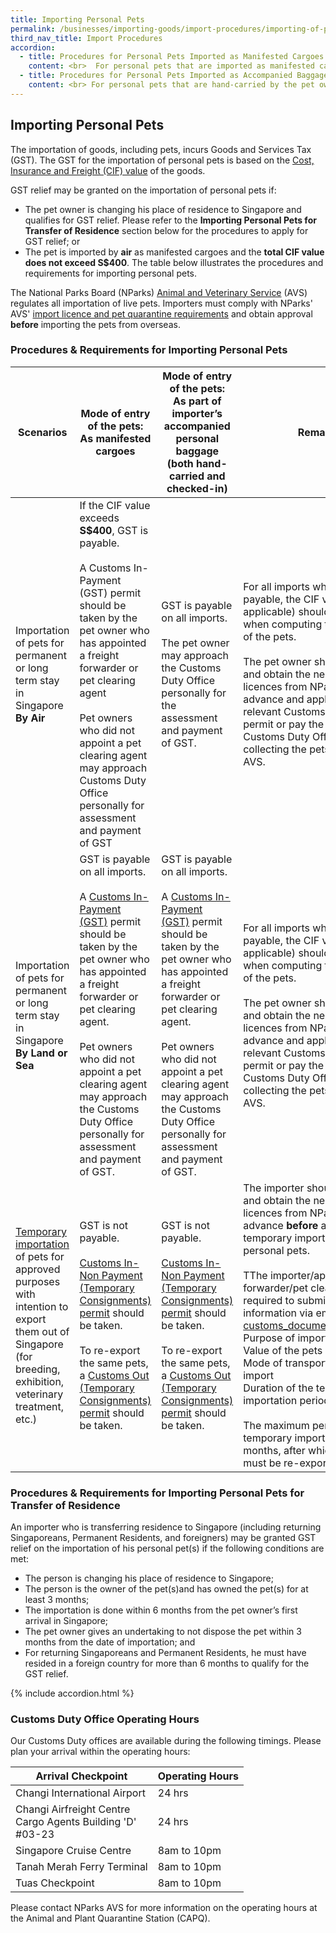 ```yaml
---
title: Importing Personal Pets
permalink: /businesses/importing-goods/import-procedures/importing-of-personal-pets
third_nav_title: Import Procedures
accordion: 
  - title: Procedures for Personal Pets Imported as Manifested Cargoes
    content: <br>  For personal pets that are imported as manifested cargoes (i.e. unaccompanied pets that are imported using commercial cargo forwarding services), the pet owner or his freight forwarding agent must obtain NParks AVS'approval before submitting an online [Declaration of Facts (DOF)](https://www.tradenet.gov.sg/TN41/tds/pe/appFormPEServlet.do?action=formPrepareSTDAlone&APPLICATION_ID=TXWP) to Singapore Customs for an assessment of eligibility for GST relief. For enquiries on the status of the DOF application, please click [here](https://www.tradenet.gov.sg/TN41/tds/pe/appFormPEServlet.do?action=enquire&APPLICATION_ID=TXWP). <br><br> If the DOF application is approved, the pet owner, his freight forwarding agents or pet clearing agent may inform their appointed Declaring Agent to apply for the Customs In-Non-Payment (GST Relief) permit within 5 working daysfrom the approval date of the DOF. A list of freight forwarding agents can be obtained [here](/businesses/business-resources/directories-of-service-providers/list-of-local-forwarding-agents). Please refer to the details on  [Documentation and Other Fees](/businesses/valuation-duties-taxes-fees/permits-documentation-and-other-fees). <br><br> If the DOF application is unsuccessful, a Customs In-Payment (GST) permit must be taken to import the pet instead. For more details, please refer to the **[table]** above  **on** **the Procedures and Requirements for Importing Personal Pets.** <br>
  - title: Procedures for Personal Pets Imported as Accompanied Baggage
    content: <br> For personal pets that are hand-carried by the pet owner as part of his accompanied baggage through passenger terminals such as Changi Airport, Tuas Checkpoint etc, the pet owner must obtain NParks AVS' [approval](https://www.nparks.gov.sg/avs/pets/bringing-animals-into-singapore-and-exporting/bringing-in-and-transshipping-dogs-and-cats/general-information), before completing an "[Application for GST Relief for Hand-Carried Used Household Articles and Personal Effects and Personal Pets](/eservices/customs-forms-and-service-links)" form. The application form must be submitted at least 3 working days before the pet owner's arrival in Singapore with the following supporting documents for verification <br><br> - NParks AVS' approval for the importation of personal pets <br> - Personal identification and pass details. <br><br> **Returning Singaporeans & Permanent Residents working/studying overseas** <br> - Copy of passport and identity card (NRIC); and <br> - Proof of employment overseas (e.g., work permit visa, employment pass, letter of appointment) <br> - Proof of overseas study (e.g., student visa, student pass) <br><br> **Foreign citizens transferring residence** <br> - Copy of passport or identity card (FIN) <br> - Proof of transfer of residence to Singapore (e.g., employment pass, dependent pass, student pass) <br> - Other supporting documents (e.g., letter of employment or letter of undertaking from the local employer or in-principle approval from the Ministry of Manpower) <br><br> **Clearance of Hand-carried Personal Pets** <br><br> If the application is approved, the pet owner will receive an approval email on his successful GST relief application, which must be printed and presented to the checkpoint officer at the Customs Tax Payment Office at the passenger terminal for verification and endorsement on the day of the pet owner's arrival. The pet owner shall present the endorsed approval email for collection of the pet from NParks AVS. Please note that the approval email is not valid without the checkpoint officer's endorsement. <br> A pet owner who hand-carries his personal pets from overseas and not eligible for GST relief shall proceed to the Customs Duty Office for the assessment and payment of GST. For more details, please refer to the above  **table on the procedures and requirements.** <br> click here for a  [step-by-step](https://www.nparks.gov.sg/avs/pets/bringing-animals-into-singapore-and-exporting/bringing-in-and-transshipping-dogs-and-cats/preparing-to-bring-dogs-and-cats-into-singapore) guide to pet immigration in Singapore.
---
```


## Importing Personal Pets

The importation of goods, including pets, incurs Goods and Services Tax (GST). The GST for the importation of personal pets is based on the  [Cost, Insurance and Freight (CIF) value](/businesses/valuation-duties-taxes-fees/establishing-customs-value-for-imports/establishing-the-customs-value) of the goods.

GST relief may be granted on the importation of personal pets if:

-   The pet owner is changing his place of residence to Singapore and qualifies for GST relief. Please refer to the  **Importing Personal Pets for Transfer of Residence**  section below for the procedures to apply for GST relief; or
-   The pet is imported by  **air** as manifested cargoes and the  **total CIF value does not exceed S$400**. The table below illustrates the procedures and requirements for importing personal pets.

The National Parks Board (NParks)  [Animal and Veterinary Service](https://www.nparks.gov.sg/avs) (AVS) regulates all importation of live pets. Importers must comply with NParks' AVS' [import licence and pet quarantine requirements](https://www.nparks.gov.sg/avs/pets/bringing-animals-into-singapore-and-exporting/bringing-in-and-transshipping-dogs-and-cats/general-information) and obtain approval  **before** importing the pets from overseas.

### Procedures & Requirements for Importing Personal Pets

| **Scenarios**  | **Mode of entry of the pets**: <br>As manifested cargoes  | **Mode of entry of the pets**: <br> As part of importer’s accompanied personal baggage (both hand-carried and checked-in) |  **Remarks** |  
|---|---|---|---|  
| Importation of pets for permanent or long term stay in Singapore <br> **By Air**  |   If the CIF value exceeds  **S$400**, GST is payable. <br><br> A Customs In-Payment (GST) permit should be taken by the pet owner who has appointed a freight forwarder or pet clearing agent  <br><br>    Pet owners who did not appoint a pet clearing agent may approach Customs Duty Office personally for assessment and payment of GST |  GST is payable on all imports.  <br><br>  The pet owner may approach the Customs Duty Office personally for the assessment and payment of GST. |  For all imports where GST is payable, the CIF value (if applicable) should be included when computing the total value of the pets. <br><br> The pet owner should apply for and obtain the necessary import licences from NParks AVS in advance and apply for the relevant Customs GST payment permit or pay the GST at Customs Duty Office **before** collecting the pets from NParks AVS. |  
|  Importation of pets for permanent or long term stay in Singapore <br> **By Land or Sea**  |  GST is payable on all imports. <br><br> A [Customs In-Payment (GST)](/businesses/importing-goods/import-procedures/types-of-import-permits) permit should be taken by the pet owner who has appointed a freight forwarder or pet clearing agent. <br><br> Pet owners who did not appoint a pet clearing agent may approach the Customs Duty Office personally for assessment and payment of GST. |  GST is payable on all imports. <br><br> A [Customs In-Payment (GST)](/businesses/importing-goods/import-procedures/types-of-import-permits) permit should be taken by the pet owner who has appointed a freight forwarder or pet clearing agent. <br><br> Pet owners who did not appoint a pet clearing agent may approach the Customs Duty Office personally for assessment and payment of GST.|  For all imports where GST is payable, the CIF value (if applicable) should be included when computing the total value of the pets. <br><br> The pet owner should apply for and obtain the necessary import licences from NParks AVS in advance and apply for the relevant Customs GST payment permit or pay the GST at Customs Duty Office **before** collecting the pets from NParks AVS.  |  
| [Temporary importation](/businesses/importing-goods/temporary-import-scheme) of pets for approved purposes with intention to export them out of Singapore <br> (for breeding, exhibition, veterinary treatment, etc.) |   GST is not payable.  <br><br> [Customs In-Non Payment (Temporary Consignments) permit](/businesses/importing-goods/import-procedures/types-of-import-permits) should be taken. <br><br> To re-export the same pets, a [Customs Out (Temporary Consignments) permit](/businesses/exporting-goods/export-procedures/types-of-export-permits) should be taken. |   GST is not payable.  <br><br> [Customs In-Non Payment (Temporary Consignments) permit](/businesses/importing-goods/import-procedures/types-of-import-permits) should be taken. <br><br> To re-export the same pets, a [Customs Out (Temporary Consignments) permit](/businesses/exporting-goods/export-procedures/types-of-export-permits) should be taken. | The importer should apply for and obtain the necessary import licences from NParks AVS in advance **before** applying for the temporary importation of the personal pets. <br><br>  TThe importer/appointed freight forwarder/pet clearing agent is required to submit the following information via email to [customs_documentation.gov.sg](mailto:customs_documentation.gov.sg): <br>  Purpose of importation <br> Value of the pets <br> Mode of transportation of import <br> Duration of the temporary importation period <br><br> The maximum period of temporary importation is 6 months, after which the pets must be re-exported. |  

### Procedures & Requirements for Importing Personal Pets for Transfer of Residence
An importer who is transferring residence to Singapore (including returning Singaporeans, Permanent Residents, and foreigners) may be granted GST relief on the importation of his personal pet(s) if the following conditions are met:

 - The person is changing his place of residence to Singapore; 
 - The person is the owner of the pet(s)and has owned the pet(s) for at least 3 months;  
 - The importation is done within 6 months from the pet owner’s first arrival in Singapore; 
 - The pet owner gives an undertaking to not dispose the pet within 3 months from the date of importation; and 
 - For returning Singaporeans and Permanent Residents, he must have resided in a foreign country for more than 6 months to qualify for the GST relief.
 
 {% include accordion.html %}
    
### Customs Duty Office Operating Hours
Our Customs Duty offices are available during the following timings. Please plan your arrival within the operating hours:

| **Arrival Checkpoint** | **Operating Hours** |
|--|--|
| Changi International Airport | 24 hrs |
| Changi Airfreight Centre <br>Cargo Agents Building 'D' <br>#03-23 | 24 hrs |
| Singapore Cruise Centre | 8am to 10pm |
| Tanah Merah Ferry Terminal | 8am to 10pm |
| Tuas Checkpoint | 8am to 10pm |

Please contact NParks AVS for more information on the operating hours at the Animal and Plant Quarantine Station (CAPQ).
